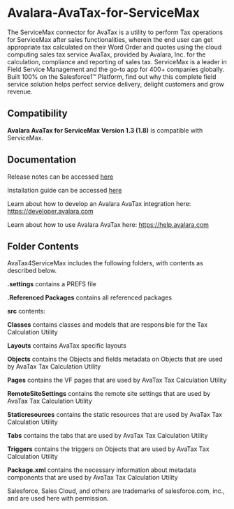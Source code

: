 # Avalara-AvaTax-for-ServiceMax
The ServiceMax connector for AvaTax is a utility to perform Tax operations for ServiceMax after sales functionalities, wherein the end user can get appropriate tax calculated on their Word Order and quotes using the cloud computing sales tax service AvaTax, provided by Avalara, Inc. for the calculation, compliance and reporting of sales tax. ServiceMax is a leader in Field Service Management and the go-to app for 400+ companies globally. Built 100% on the Salesforce1™ Platform, find out why this complete field service solution helps perfect service delivery, delight customers and grow revenue.
<h2>Compatibility</h2>
<b>Avalara AvaTax for ServiceMax Version 1.3 (1.8)</b> is compatible with ServiceMax. 

<h2>Documentation</h2>
<p>Release notes can be accessed <a href="https://help.avalara.com/004_AvaTax_Integrations/ServiceMax/Avalara_AvaTax_for_ServiceMax_Release_Notes" target="_blank">here</a>
  
Installation guide can be accessed <a href="https://help.avalara.com/004_AvaTax_Integrations/servicemax" target="_blank">here</a>
  
Learn about how to develop an Avalara AvaTax integration here: https://developer.avalara.com

Learn about how to use Avalara AvaTax here: https://help.avalara.com
</p>
<h2>Folder Contents</h2>
AvaTax4ServiceMax includes the following folders, with contents as described below.

<b>.settings</b> contains a PREFS file

<b>.Referenced Packages</b> contains all referenced packages

<b>src</b> contents:

<b>Classes</b> contains classes and models that are responsible for the Tax Calculation Utility

<b>Layouts</b> contains AvaTax specific layouts

<b>Objects</b> contains the Objects and fields metadata on Objects that are used by AvaTax Tax Calculation Utility

<b>Pages</b> contains the VF pages that are used by AvaTax Tax Calculation Utility

<b>RemoteSiteSettings</b> contains the remote site settings that are used by AvaTax Tax Calculation Utility

<b>Staticresources</b> contains the static resources that are used by AvaTax Tax Calculation Utility

<b>Tabs</b> contains the tabs that are used by AvaTax Tax Calculation Utility

<b>Triggers</b> contains the triggers on Objects that are used by AvaTax Tax Calculation Utility

<b>Package.xml</b> contains the necessary information about metadata components that are used by AvaTax Tax Calculation Utility


<p></p>
Salesforce, Sales Cloud, and others are trademarks of salesforce.com, inc., and are used here with permission.
